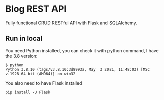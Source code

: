 # Blog REST API

Fully functional CRUD RESTful API with Flask and SQLAlchemy.

## Run in local
You need Python installed, you can check it with python command, I have the 3.8 version:
```
$ python
Python 3.8.10 (tags/v3.8.10:3d8993a, May  3 2021, 11:48:03) [MSC v.1928 64 bit (AMD64)] on win32
```
You also need to have Flask installed
```
pip install -U Flask
```